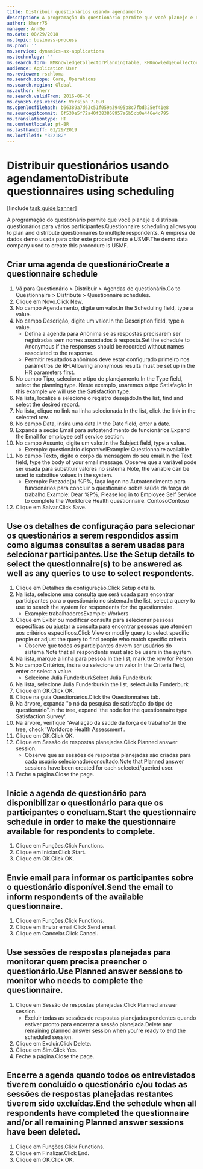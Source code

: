 ```yaml
---
title: Distribuir questionários usando agendamento
description: A programação do questionário permite que você planeje e distribua questionários para vários participantes.
author: kherr75
manager: AnnBe
ms.date: 08/29/2018
ms.topic: business-process
ms.prod: ''
ms.service: dynamics-ax-applications
ms.technology: ''
ms.search.form: KMKnowledgeCollectorPlanningTable, KMKnowledgeCollectorPlanningMulti, SysQueryForm, HcmPersonLookup, KMKnowledgeCollectorPlanning
audience: Application User
ms.reviewer: rschloma
ms.search.scope: Core, Operations
ms.search.region: Global
ms.author: kherr
ms.search.validFrom: 2016-06-30
ms.dyn365.ops.version: Version 7.0.0
ms.openlocfilehash: b66389a7d63c51f059a39495b8c7fbd325ef41e8
ms.sourcegitcommit: 0f530e5f72a40f383868957a6b5cb0e446e4c795
ms.translationtype: HT
ms.contentlocale: pt-BR
ms.lasthandoff: 01/29/2019
ms.locfileid: "322182"
---
```

# <a name="distribute-questionnaires-using-scheduling"></a><span data-ttu-id="42195-103">Distribuir questionários usando agendamento</span><span class="sxs-lookup"><span data-stu-id="42195-103">Distribute questionnaires using scheduling</span></span>

[!include [task guide banner](../../includes/task-guide-banner.md)]

<span data-ttu-id="42195-104">A programação do questionário permite que você planeje e distribua questionários para vários participantes.</span><span class="sxs-lookup"><span data-stu-id="42195-104">Questionnaire scheduling allows you to plan and distribute questionnaires to multiple respondents.</span></span> <span data-ttu-id="42195-105">A empresa de dados demo usada para criar este procedimento é USMF.</span><span class="sxs-lookup"><span data-stu-id="42195-105">The demo data company used to create this procedure is USMF.</span></span>


## <a name="create-a-questionnaire-schedule"></a><span data-ttu-id="42195-106">Criar uma agenda de questionário</span><span class="sxs-lookup"><span data-stu-id="42195-106">Create a questionnaire schedule</span></span>
1. <span data-ttu-id="42195-107">Vá para Questionário > Distribuir > Agendas de questionário.</span><span class="sxs-lookup"><span data-stu-id="42195-107">Go to Questionnaire > Distribute > Questionnaire schedules.</span></span>
2. <span data-ttu-id="42195-108">Clique em Novo.</span><span class="sxs-lookup"><span data-stu-id="42195-108">Click New.</span></span>
3. <span data-ttu-id="42195-109">No campo Agendamento, digite um valor.</span><span class="sxs-lookup"><span data-stu-id="42195-109">In the Scheduling field, type a value.</span></span>
4. <span data-ttu-id="42195-110">No campo Descrição, digite um valor.</span><span class="sxs-lookup"><span data-stu-id="42195-110">In the Description field, type a value.</span></span>
    * <span data-ttu-id="42195-111">Defina a agenda para Anônima se as respostas precisarem ser registradas sem nomes associados à resposta.</span><span class="sxs-lookup"><span data-stu-id="42195-111">Set the schedule to Anonymous if the responses should be recorded without names associated to the response.</span></span>  
    * <span data-ttu-id="42195-112">Permitir resultados anônimos deve estar configurado primeiro nos parâmetros de RH.</span><span class="sxs-lookup"><span data-stu-id="42195-112">Allowing anonymous results must be set up in the HR parameters first.</span></span>  
5. <span data-ttu-id="42195-113">No campo Tipo, selecione o tipo de planejamento.</span><span class="sxs-lookup"><span data-stu-id="42195-113">In the Type field, select the planning type.</span></span>  <span data-ttu-id="42195-114">Neste exemplo, usaremos o tipo Satisfação.</span><span class="sxs-lookup"><span data-stu-id="42195-114">In this example we will use the Satisfaction type.</span></span>
6. <span data-ttu-id="42195-115">Na lista, localize e selecione o registro desejado.</span><span class="sxs-lookup"><span data-stu-id="42195-115">In the list, find and select the desired record.</span></span>
7. <span data-ttu-id="42195-116">Na lista, clique no link na linha selecionada.</span><span class="sxs-lookup"><span data-stu-id="42195-116">In the list, click the link in the selected row.</span></span>
8. <span data-ttu-id="42195-117">No campo Data, insira uma data.</span><span class="sxs-lookup"><span data-stu-id="42195-117">In the Date field, enter a date.</span></span>
9. <span data-ttu-id="42195-118">Expanda a seção Email para autoatendimento de funcionários.</span><span class="sxs-lookup"><span data-stu-id="42195-118">Expand the Email for employee self service section.</span></span>
10. <span data-ttu-id="42195-119">No campo Assunto, digite um valor.</span><span class="sxs-lookup"><span data-stu-id="42195-119">In the Subject field, type a value.</span></span>
    * <span data-ttu-id="42195-120">Exemplo: questionário disponível</span><span class="sxs-lookup"><span data-stu-id="42195-120">Example: Questionnaire available</span></span>  
11. <span data-ttu-id="42195-121">No campo Texto, digite o corpo da mensagem do seu email.</span><span class="sxs-lookup"><span data-stu-id="42195-121">In the Text field, type the body of your email message.</span></span> <span data-ttu-id="42195-122">Observe que a variável pode ser usada para substituir valores no sistema.</span><span class="sxs-lookup"><span data-stu-id="42195-122">Note, the variable can be used to substitue values in the system.</span></span>
    * <span data-ttu-id="42195-123">Exemplo: Prezado(a) %P%, faça logon no Autoatendimento para funcionários para concluir o questionário sobre saúde da força de trabalho.</span><span class="sxs-lookup"><span data-stu-id="42195-123">Example:   Dear %P%,  Please log in to Employee Self Service to complete the Workforce Health questionnaire.</span></span>  <span data-ttu-id="42195-124">Contoso</span><span class="sxs-lookup"><span data-stu-id="42195-124">Contoso</span></span>  
12. <span data-ttu-id="42195-125">Clique em Salvar.</span><span class="sxs-lookup"><span data-stu-id="42195-125">Click Save.</span></span>

## <a name="use-the-setup-details-to-select-the-questionnaires-to-be-answered-as-well-as-any-queries-to-use-to-select-respondents"></a><span data-ttu-id="42195-126">Use os detalhes de configuração para selecionar os questionários a serem respondidos assim como algumas consultas a serem usadas para selecionar participantes.</span><span class="sxs-lookup"><span data-stu-id="42195-126">Use the Setup details to select the questionnaire(s) to be answered as well as any queries to use to select respondents.</span></span>
1. <span data-ttu-id="42195-127">Clique em Detalhes da configuração.</span><span class="sxs-lookup"><span data-stu-id="42195-127">Click Setup details.</span></span>
2. <span data-ttu-id="42195-128">Na lista, selecione uma consulta que será usada para encontrar participantes para o questionário no sistema.</span><span class="sxs-lookup"><span data-stu-id="42195-128">In the list, select a query to use to search the system for respondents for the questionnaire.</span></span>
    * <span data-ttu-id="42195-129">Example: trabalhadores</span><span class="sxs-lookup"><span data-stu-id="42195-129">Example: Workers</span></span>  
3. <span data-ttu-id="42195-130">Clique em Exibir ou modificar consulta para selecionar pessoas específicas ou ajustar a consulta para encontrar pessoas que atendem aos critérios específicos.</span><span class="sxs-lookup"><span data-stu-id="42195-130">Click View or modify query to select specific people or adjust the query to find people who match specific criteria.</span></span>
    * <span data-ttu-id="42195-131">Observe que todos os participantes devem ser usuários do sistema.</span><span class="sxs-lookup"><span data-stu-id="42195-131">Note that all respondents must also be users in the system.</span></span>  
4. <span data-ttu-id="42195-132">Na lista, marque a linha para pessoa.</span><span class="sxs-lookup"><span data-stu-id="42195-132">In the list, mark the row for Person</span></span>
5. <span data-ttu-id="42195-133">No campo Critérios, insira ou selecione um valor.</span><span class="sxs-lookup"><span data-stu-id="42195-133">In the Criteria field, enter or select a value.</span></span>
    * <span data-ttu-id="42195-134">Selecione Julia Funderburk</span><span class="sxs-lookup"><span data-stu-id="42195-134">Select Julia Funderburk</span></span>  
6. <span data-ttu-id="42195-135">Na lista, selecione Julia Funderburk</span><span class="sxs-lookup"><span data-stu-id="42195-135">In the list, select Julia Funderburk</span></span>
7. <span data-ttu-id="42195-136">Clique em OK.</span><span class="sxs-lookup"><span data-stu-id="42195-136">Click OK.</span></span>
8. <span data-ttu-id="42195-137">Clique na guia Questionários.</span><span class="sxs-lookup"><span data-stu-id="42195-137">Click the Questionnaires tab.</span></span>
9. <span data-ttu-id="42195-138">Na árvore, expanda "o nó da pesquisa de satisfação do tipo de questionário".</span><span class="sxs-lookup"><span data-stu-id="42195-138">In the tree, expand 'the node for the questionnaire type Satisfaction Survey'.</span></span>
10. <span data-ttu-id="42195-139">Na árvore, verifique "Avaliação da saúde da força de trabalho".</span><span class="sxs-lookup"><span data-stu-id="42195-139">In the tree, check 'Workforce Health Assessment'.</span></span>
11. <span data-ttu-id="42195-140">Clique em OK.</span><span class="sxs-lookup"><span data-stu-id="42195-140">Click OK.</span></span>
12. <span data-ttu-id="42195-141">Clique em Sessão de respostas planejadas.</span><span class="sxs-lookup"><span data-stu-id="42195-141">Click Planned answer session.</span></span>
    * <span data-ttu-id="42195-142">Observe que as sessões de respostas planejadas são criadas para cada usuário selecionado/consultado.</span><span class="sxs-lookup"><span data-stu-id="42195-142">Note that Planned answer sessions have been created for each selected/queried user.</span></span>  
13. <span data-ttu-id="42195-143">Feche a página.</span><span class="sxs-lookup"><span data-stu-id="42195-143">Close the page.</span></span>

## <a name="start-the-questionnaire-schedule-in-order-to-make-the-questionnaire-available-for-respondents-to-complete"></a><span data-ttu-id="42195-144">Inicie a agenda de questionário para disponibilizar o questionário para que os participantes o concluam.</span><span class="sxs-lookup"><span data-stu-id="42195-144">Start the questionnaire schedule in order to make the questionnaire available for respondents to complete.</span></span>
1. <span data-ttu-id="42195-145">Clique em Funções.</span><span class="sxs-lookup"><span data-stu-id="42195-145">Click Functions.</span></span>
2. <span data-ttu-id="42195-146">Clique em Iniciar.</span><span class="sxs-lookup"><span data-stu-id="42195-146">Click Start.</span></span>
3. <span data-ttu-id="42195-147">Clique em OK.</span><span class="sxs-lookup"><span data-stu-id="42195-147">Click OK.</span></span>

## <a name="send-the-email-to-inform-respondents-of-the-available-questionnaire"></a><span data-ttu-id="42195-148">Envie email para informar os participantes sobre o questionário disponível.</span><span class="sxs-lookup"><span data-stu-id="42195-148">Send the email to inform respondents of the available questionnaire.</span></span>
1. <span data-ttu-id="42195-149">Clique em Funções.</span><span class="sxs-lookup"><span data-stu-id="42195-149">Click Functions.</span></span>
2. <span data-ttu-id="42195-150">Clique em Enviar email.</span><span class="sxs-lookup"><span data-stu-id="42195-150">Click Send email.</span></span>
3. <span data-ttu-id="42195-151">Clique em Cancelar.</span><span class="sxs-lookup"><span data-stu-id="42195-151">Click Cancel.</span></span>

## <a name="use-planned-answer-sessions-to-monitor-who-needs-to-complete-the-questionnaire"></a><span data-ttu-id="42195-152">Use sessões de respostas planejadas para monitorar quem precisa preencher o questionário.</span><span class="sxs-lookup"><span data-stu-id="42195-152">Use Planned answer sessions to monitor who needs to complete the questionnaire.</span></span>
1. <span data-ttu-id="42195-153">Clique em Sessão de respostas planejadas.</span><span class="sxs-lookup"><span data-stu-id="42195-153">Click Planned answer session.</span></span>
    * <span data-ttu-id="42195-154">Excluir todas as sessões de respostas planejadas pendentes quando estiver pronto para encerrar a sessão planejada.</span><span class="sxs-lookup"><span data-stu-id="42195-154">Delete any remaining planned answer session when you're ready to end the scheduled session.</span></span>  
2. <span data-ttu-id="42195-155">Clique em Excluir.</span><span class="sxs-lookup"><span data-stu-id="42195-155">Click Delete.</span></span>
3. <span data-ttu-id="42195-156">Clique em Sim.</span><span class="sxs-lookup"><span data-stu-id="42195-156">Click Yes.</span></span>
4. <span data-ttu-id="42195-157">Feche a página.</span><span class="sxs-lookup"><span data-stu-id="42195-157">Close the page.</span></span>

## <a name="end-the-schedule-when-all-respondents-have-completed-the-questionnaire-andor-all-remaining-planned-answer-sessions-have-been-deleted"></a><span data-ttu-id="42195-158">Encerre a agenda quando todos os entrevistados tiverem concluído o questionário e/ou todas as sessões de respostas planejadas restantes tiverem sido excluídas.</span><span class="sxs-lookup"><span data-stu-id="42195-158">End the schedule when all respondents have completed the questionnaire and/or all remaining Planned answer sessions have been deleted.</span></span>
1. <span data-ttu-id="42195-159">Clique em Funções.</span><span class="sxs-lookup"><span data-stu-id="42195-159">Click Functions.</span></span>
2. <span data-ttu-id="42195-160">Clique em Finalizar.</span><span class="sxs-lookup"><span data-stu-id="42195-160">Click End.</span></span>
3. <span data-ttu-id="42195-161">Clique em OK.</span><span class="sxs-lookup"><span data-stu-id="42195-161">Click OK.</span></span>

